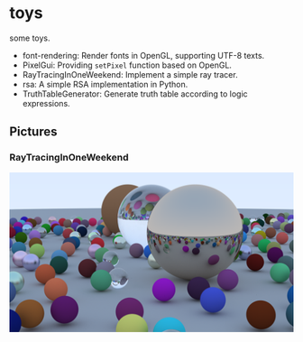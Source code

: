 # toys

some toys.

- font-rendering: Render fonts in OpenGL, supporting UTF-8 texts.
- PixelGui: Providing `setPixel` function based on OpenGL.
- RayTracingInOneWeekend: Implement a simple ray tracer.
- rsa: A simple RSA implementation in Python.
- TruthTableGenerator: Generate truth table according to logic expressions.

## Pictures

### RayTracingInOneWeekend

![RayTracingInOneWeekend](RayTracingInOneWeekend/output_SPP_512.png)
